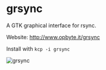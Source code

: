 # grsync

A GTK graphical interface for rsync.

Website: http://www.opbyte.it/grsync

Install with `kcp -i grsync`

![grsync](http://www.opbyte.it/grsync/grsync-1.0.0-mac.png)
